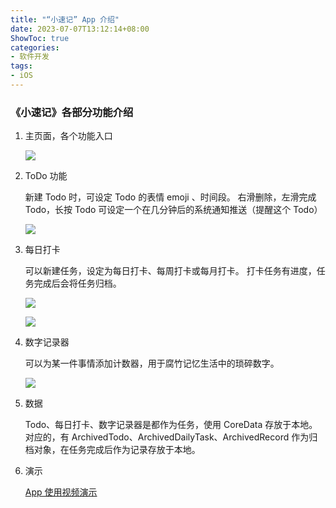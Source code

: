 ```yaml
---
title: "“小速记” App 介绍"
date: 2023-07-07T13:12:14+08:00
ShowToc: true
categories: 
- 软件开发
tags: 
- iOS
---
```


### 《小速记》各部分功能介绍

1. 主页面，各个功能入口

    ![](../CheckThemPickShow/1.png)

2. ToDo 功能
    
    新建 Todo 时，可设定 Todo 的表情 emoji 、时间段。
    右滑删除，左滑完成 Todo，长按 Todo 可设定一个在几分钟后的系统通知推送（提醒这个 Todo）

    ![](../CheckThemPickShow//2.png)

3. 每日打卡

    可以新建任务，设定为每日打卡、每周打卡或每月打卡。
    打卡任务有进度，任务完成后会将任务归档。

    ![](../CheckThemPickShow/4.png)

    ![](../CheckThemPickShow/3.png)

4. 数字记录器

    可以为某一件事情添加计数器，用于腐竹记忆生活中的琐碎数字。

    ![](../CheckThemPickShow//5.png)

5. 数据

    Todo、每日打卡、数字记录器是都作为任务，使用 CoreData 存放于本地。
    对应的，有 ArchivedTodo、ArchivedDailyTask、ArchivedRecord 作为归档对象，在任务完成后作为记录存放于本地。

6. 演示

    [App 使用视频演示](https://www.bilibili.com/video/BV1Vh4y1E7Gx/?vd_source=c24c919e207e47d8f84bb5082e08de26)